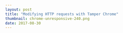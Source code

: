 ```yaml
---
layout: post
title: "Modifying HTTP requests with Tamper Chrome"
thumbnail: chrome-unresponsive-240.png
date: 2017-08-30
---
```



